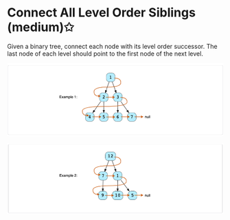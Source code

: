 # Connect All Level Order Siblings (medium)✩

Given a binary tree, connect each node with its level order successor. 
The last node of each level should point to the first node of the next level.

![Connect All Level Order Siblings Example 1](./../../../../assets/connect_all_level_order_siblings_1.png)

![Connect All Level Order Siblings Example 2](./../../../../assets/connect_all_level_order_siblings_2.png)

